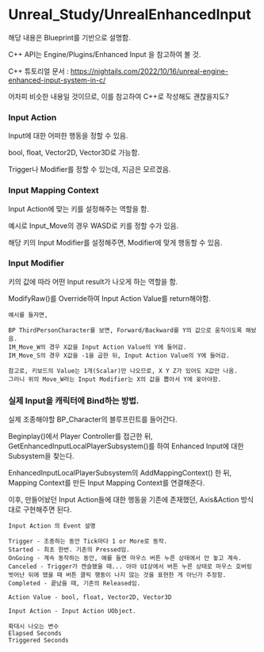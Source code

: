 # Unreal_Study/UnrealEnhancedInput
 
해당 내용은 Blueprint를 기반으로 설명함.

C++ API는 Engine/Plugins/Enhanced Input 을 참고하여 볼 것.

C++ 튜토리얼 문서 : 
https://nightails.com/2022/10/16/unreal-engine-enhanced-input-system-in-c/

어차피 비슷한 내용일 것이므로, 이를 참고하여 C++로 작성해도 괜찮을지도?

### Input Action

Input에 대한 어떠한 행동을 정할 수 있음.

bool, float, Vector2D, Vector3D로 가능함.

Trigger나 Modifier를 정할 수 있는데, 지금은 모르겠음.

### Input Mapping Context

Input Action에 맞는 키를 설정해주는 역할을 함.

예시로 Input_Move의 경우 WASD로 키를 정할 수가 있음.

해당 키의 Input Modifier를 설정해주면, Modifier에 맞게 행동할 수 있음.

### Input Modifier

키의 값에 따라 어떤 Input result가 나오게 하는 역할을 함.

ModifyRaw()를 Override하여 Input Action Value를 return해야함.

```
예시를 들자면,

BP ThirdPersonCharacter를 보면, Forward/Backward를 Y의 값으로 움직이도록 해놨음.
IM_Move_W의 경우 X값을 Input Action Value의 Y에 들어감.
IM_Move_S의 경우 X값을 -1을 곱한 뒤, Input Action Value의 Y에 들어감.

참고로, 키보드의 Value는 1개(Scalar)만 나오므로, X Y Z가 있어도 X값만 나옴.
그러니 위의 Move_W라는 Input Modifier는 X의 값을 뽑아서 Y에 꽂아야함.

```

### 실제 Input을 캐릭터에 Bind하는 방법.

실제 조종해야할 BP_Character의 블루프린트를 들어간다.

Beginplay()에서 Player Controller를 접근한 뒤, GetEnhancedInputLocalPlayerSubsystem()를 하여 Enhanced Input에 대한 Subsystem을 찾는다.

EnhancedInputLocalPlayerSubsystem의 AddMappingContext() 한 뒤, Mapping Context를 만든 Input Mapping Context를 연결해준다.

이후, 만들어놨던 Input Action들에 대한 행동을 기존에 존재했던, Axis&Action 방식대로 구현해주면 된다.

```
Input Action 의 Event 설명

Trigger - 조종하는 동안 Tick마다 1 or More로 동작.
Started - 최초 한번. 기존의 Pressed임.
OnGoing - 계속 동작하는 동안, 예를 들면 마우스 버튼 누른 상태에서 안 놓고 계속.
Canceled - Trigger가 캔슬됐을 때... 아마 UI상에서 버튼 누른 상태로 마우스 호버링 벗어난 뒤에 땠을 때 버튼 클릭 행동이 나지 않는 것을 표현한 게 아닌가 추정함.
Completed - 끝났을 때, 기존의 Released임.

Action Value - bool, float, Vector2D, Vector3D

Input Action - Input Action UObject.

확대시 나오는 변수
Elapsed Seconds
Triggered Seconds

```
